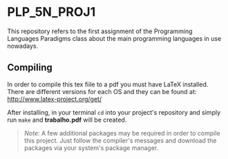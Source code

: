# PLP_5N_PROJ1
This repository refers to the first assignment of the Programming Languages Paradigms class about the main programming 
languages in use nowadays.

## Compiling
In order to compile this tex fiile to a pdf you must have LaTeX installed. There are different versions for each OS 
and they can be found at: http://www.latex-project.org/get/

After installing, in your terminal `cd` into your project's repository and simply run `make` and 
**trabalho.pdf** will be created.

> *Note:* A few additional packages may be required in order to compile this project. Just follow the compiler's messages 
and download the packages via your system's package manager.
